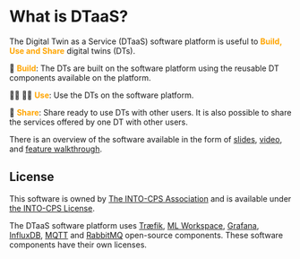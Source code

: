 # What is DTaaS?

The Digital Twin as a Service (DTaaS) software platform is useful
to <font color="orange"> **Build, Use and Share** </font> digital twins (DTs).

:mechanical_arm: <font color="orange">**Build**</font>: The
DTs are built on the software platform
using the reusable DT components available on the platform.

:office_worker: :factory_worker: <font color="orange">**Use**</font>: Use
the DTs on the software platform.

:handshake: <font color="orange">**Share**</font>: Share ready to use DTs
with other users.
It is also possible to share the services offered by one DT with other users.

There is an overview of the software available in the form of
[slides](https://odin.cps.digit.au.dk/into-cps/dtaas/assets/DTaaS-short-intro.pdf),
[video](https://odin.cps.digit.au.dk/into-cps/dtaas/assets/videos/DTaaS-short-intro.mp4),
and [feature walkthrough](https://odin.cps.digit.au.dk/into-cps/dtaas/assets/videos/dtaas-v0.3-demo.mp4).

## License

This software is owned by
[The INTO-CPS Association](https://into-cps.org/)
and is available under [the INTO-CPS License](LICENSE.md).

The DTaaS software platform uses [Træfik](https://github.com/traefik/traefik),
[ML Workspace](https://github.com/ml-tooling/ml-workspace),
[Grafana](https://github.com/grafana/grafana),
[InfluxDB](https://github.com/influxdata/influxdb),
[MQTT](https://github.com/eclipse/mosquitto) and
[RabbitMQ](https://github.com/rabbitmq/rabbitmq-server)
open-source components.
These software components have their own licenses.
